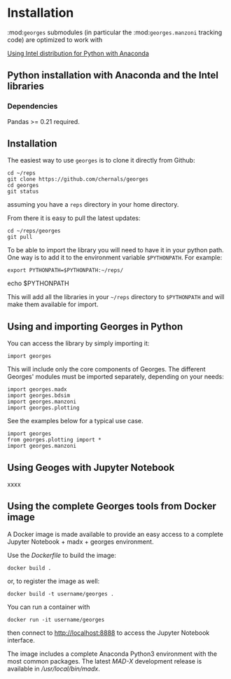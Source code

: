 # Installation

:mod:`georges` submodules (in particular the :mod:`georges.manzoni` tracking code) are optimized to work with 

[Using Intel distribution for Python with Anaconda](https://software.intel.com/en-us/articles/using-intel-distribution-for-python-with-anaconda)


## Python installation with Anaconda and the Intel libraries

### Dependencies

Pandas >= 0.21 required.

## Installation
The easiest way to use `georges` is to clone it directly from Github:

    cd ~/reps
    git clone https://github.com/chernals/georges
    cd georges
    git status
    
assuming you have a `reps` directory in your home directory.

From there it is easy to pull the latest updates:

    cd ~/reps/georges
    git pull
   
To be able to import the library you will need to have it in your python path. One way is to add it to the environment variable `$PYTHONPATH`. For example:

    export PYTHONPATH=$PYTHONPATH:~/reps/
echo $PYTHONPATH
    
This will add all the libraries in your `~/reps` directory to `$PYTHONPATH` and will make them available for import.

## Using and importing Georges in Python
You can access the library by simply importing it:

    import georges
   
This will include only the core components of Georges. The different Georges' modules must be imported separately, depending on your needs:

    import georges.madx
    import georges.bdsim
    import georges.manzoni
    import georges.plotting
    
See the examples below for a typical use case.

    import georges
    from georges.plotting import *
    import georges.manzoni
 
## Using Geoges with Jupyter Notebook
xxxx  


## Using the complete Georges tools from Docker image
A Docker image is made available to provide an easy access to a complete Jupyter Notebook + madx + georges environment.
 
Use  the *Dockerfile* to build the image:
 
```
docker build .
```

or, to register the image as well:

```
docker build -t username/georges .
```

You can run a container with

```
docker run -it username/georges
```

then connect to [http://localhost:8888](http://localhost:8888) to access the Jupyter Notebook interface.

The image includes a complete Anaconda Python3 environment with the most common packages. 
The latest *MAD-X* development release is available in */usr/local/bin/madx*.